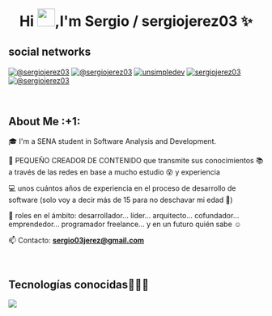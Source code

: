 <!--title-->
<h1 align="center">Hi <img src="https://media.giphy.com/media/hvRJCLFzcasrR4ia7z/giphy.gif" width="35">,I'm Sergio / sergiojerez03 ✨</h1>

<!--social networks-->
<h2>social networks</h2>
<p align="left">
<a href="https://www.youtube.com/@sergio03jerez" target="blank"><img align="center" src="https://img.shields.io/badge/YouTube-FF0000?style=for-the-badge&logo=youtube&logoColor=white" alt="@sergiojerez03"/></a>
<a href="https://www.tiktok.com/@sergio03jerez" target="blank"><img align="center" src="https://img.shields.io/badge/TikTok-000000?style=for-the-badge&logo=tiktok&logoColor=white" alt="@sergiojerez03"/></a>
<a href="https://linkedin.com/in/Sergio Andrés Jerez Pinzón" target="blank"><img align="center" src="https://img.shields.io/badge/LinkedIn-0077B5?style=for-the-badge&logo=linkedin&logoColor=white" alt="unsimpledev"/></a>
<a href="https://instagram.com/sergio03jerez" target="blank"><img align="center" src="https://img.shields.io/badge/instagram%20-%23E4405F.svg?&style=for-the-badge&logo=Instagram&logoColor=white" alt="sergiojerez03"/></a>
<a href = "mailto:sergio03jerez@gmail.com" target="blank"><img align="center" src="https://img.shields.io/badge/Gmail-D14836?style=for-the-badge&logo=gmail&logoColor=white" alt="@sergiojerez03"/></a>
  </p>
<br>

<!--About Me-->
<h2>About Me :+1:</h2>
<!--Intro start-->
<p align="left">
🎓 I'm a SENA student in Software Analysis and Development.

🎥 PEQUEÑO CREADOR DE CONTENIDO que transmite sus conocimientos 📚 a través de las redes en base a mucho estudio 😵 y experiencia

💻 unos cuántos años de experiencia en el proceso de desarrollo de software (solo voy a decir más de 15 para no deschavar mi edad 🙈)

📝 roles en el ámbito: desarrollador... líder... arquitecto... cofundador... emprendedor... programador freelance... y en un futuro quién sabe ☺️

📫 Contacto: **sergio03jerez@gmail.com**
<!--Intro end-->
  </p>
<br>

<!--tech stack icons-->
<h2 >Tecnologías conocidas👨🏻‍💻</h2>
<!--tech stack icons-->
<p align="left">
  <a href="https://skillicons.dev">
    <img src="https://skillicons.dev/icons?i=androidstudio,c,cs,cpp,java,php,dart,flutter,py,dotnet,css,html,js,nodejs,mysql,sqlite,firebase,gtk,git,github,docker,materialui,postman,eclipse,vscode,bash,linux,ai,ps&perline=12" />
  </a>
</p>
<br>
<!-------------------------->



